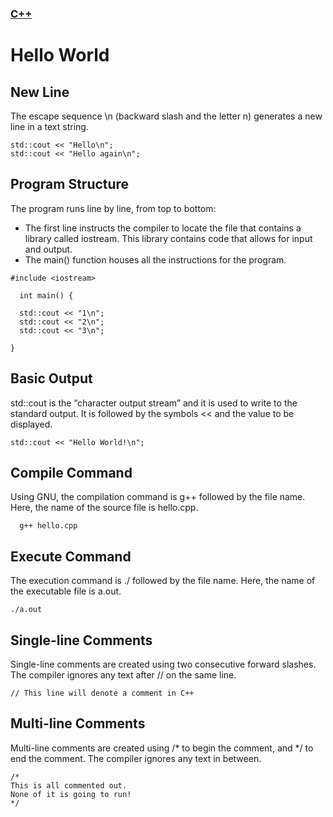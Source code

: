 ### [C++](../README.md)
# Hello World
## New Line

The escape sequence \n (backward slash and the letter n) generates a new line in a text string.

```
std::cout << "Hello\n";
std::cout << "Hello again\n";
```

## Program Structure

The program runs line by line, from top to bottom:

* The first line instructs the compiler to locate the file that contains a library called iostream. This library contains code that allows for input and output.
* The main() function houses all the instructions for the program.
```
#include <iostream>

  int main() {

  std::cout << "1\n";
  std::cout << "2\n";
  std::cout << "3\n";

}
  ```

## Basic Output

std::cout is the “character output stream” and it is used to write to the standard output. It is followed by the symbols << and the value to be displayed.
```
std::cout << "Hello World!\n"; 
```
## Compile Command

Using GNU, the compilation command is g++ followed by the file name. Here, the name of the source file is hello.cpp.

```
  g++ hello.cpp
```
  
## Execute Command

The execution command is ./ followed by the file name. Here, the name of the executable file is a.out.
```
./a.out
```
## Single-line Comments

Single-line comments are created using two consecutive forward slashes. The compiler ignores any text after // on the same line.
```
// This line will denote a comment in C++
```
## Multi-line Comments

Multi-line comments are created using /* to begin the comment, and */ to end the comment. The compiler ignores any text in between.

```
/* 
This is all commented out.
None of it is going to run!
*/
```
